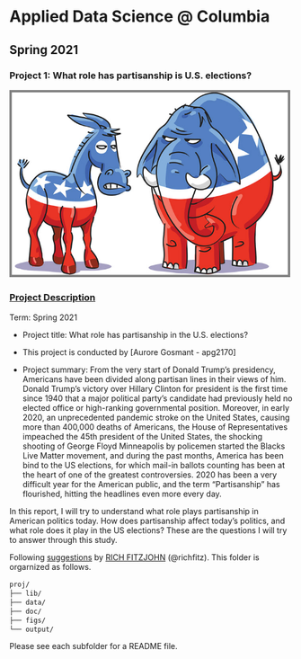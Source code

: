 # Applied Data Science @ Columbia
## Spring 2021
### Project 1: What role has partisanship is U.S. elections?

<img src="figs/intro.jpg" width="500">

### [Project Description](doc/)

Term: Spring 2021

+ Project title: What role has partisanship in the U.S. elections?
+ This project is conducted by [Aurore Gosmant - apg2170]

+ Project summary: From the very start of Donald Trump’s presidency, Americans have been divided along partisan lines in their views of him. Donald Trump’s victory over Hillary Clinton for president is the first time since 1940 that a major political party’s candidate had previously held no elected office or high-ranking governmental position. Moreover, in early 2020, an unprecedented pandemic stroke on the United States, causing more than 400,000 deaths of Americans, the House of Representatives impeached the 45th president of the United States, the shocking shooting of George Floyd Minneapolis by policemen started the Blacks Live Matter movement, and during the past months, America has been bind to the US elections, for which mail-in ballots counting has been at the heart of one of the greatest controversies. 2020 has been a very difficult year for the American public, and the term “Partisanship” has flourished, hitting the headlines even more every day.  

In this report, I will try to understand what role plays partisanship in American politics today. How does partisanship affect today’s politics, and what role does it play in the US elections? These are the questions I will try to answer through this study.

Following [suggestions](http://nicercode.github.io/blog/2013-04-05-projects/) by [RICH FITZJOHN](http://nicercode.github.io/about/#Team) (@richfitz). This folder is orgarnized as follows.

```
proj/
├── lib/
├── data/
├── doc/
├── figs/
└── output/
```

Please see each subfolder for a README file.
